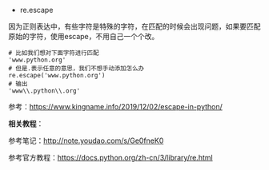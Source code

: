 - re.escape

因为正则表达中，有些字符是特殊的字符，在匹配的时候会出现问题，如果要匹配原始的字符，使用escape，不用自己一个个改。

```
# 比如我们想对下面字符进行匹配
'www.python.org'
# 但是.表示任意的意思，我们不想手动添加怎么办
re.escape('www.python.org')
# 输出
'www\\.python\\.org'

```

参考：https://www.kingname.info/2019/12/02/escape-in-python/



**相关教程**：

参考笔记：http://note.youdao.com/s/Ge0fneK0

参考官方教程：https://docs.python.org/zh-cn/3/library/re.html